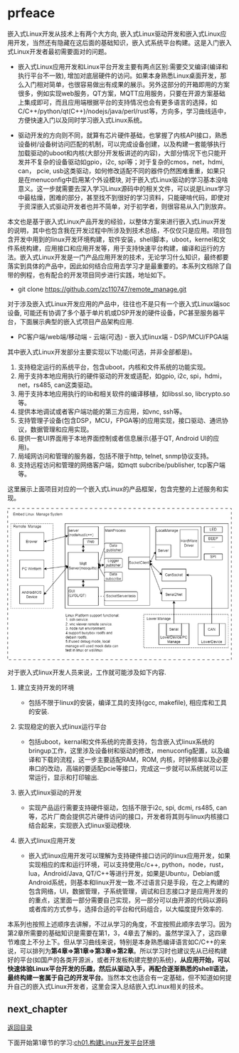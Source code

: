 # prfeace

嵌入式Linux开发从技术上有两个大方向, 嵌入式Linux驱动开发和嵌入式Linux应用开发，当然还有隐藏在这后面的基础知识，嵌入式系统平台构建。这是入门嵌入式Linux开发者最初需要面对的问题。

- 嵌入式Linux应用开发和Linux平台开发主要有两点区别:需要交叉编译(编译和执行平台不一致), 增加对底层硬件的访问。如果本身熟悉Linux桌面开发，那么入门相对简单，也很容易做出有成果的展示。另外这部分的开箱即用的方案很多，例如实现web服务，QT方案，MQTT应用服务，只要在开源方案基础上集成即可，而且应用端根据平台的支持情况也会有更多语言的选择，如C/C++/python/qt(C++)/nodejs/java/perl/rust等，方向多，学习曲线适中，方便快速入门以及同时学习嵌入式Linux系统。

- 驱动开发的方向则不同，就算有芯片硬件基础，也掌握了内核API接口，熟悉设备树/设备树访问匹配的机制，可以完成设备创建，以及构建一套能够执行加载驱动的uboot和内核(大部分开发板讲述的内容)，大部分情况下也只能开发并不复杂的设备驱动如gpio，i2c, spi等；对于复杂的cmos，net，hdmi, can， pcie, usb这类驱动，如何修改适配不同的器件仍然困难重重，如果只是在menuconfig中启用某个外设模块, 对于嵌入式Linux驱动的学习基本没啥意义。这一步就需要去深入学习Linux源码中的相关文件，可以说是Linux学习中最枯燥，困难的部分，甚至找不到很好的学习资料，只能硬啃代码，即使对于资深嵌入式驱动开发者也并不简单，对于初学者，则很容易从入门到放弃。

本文也是基于嵌入式Linux产品开发的经验，以整体方案来进行嵌入式Linux开发的说明，其中也包含我在开发过程中所涉及到技术总结，不仅仅只是应用。项目包含开发中用到的linux开发环境构建，软件安装，shell脚本，uboot，kernel和文件系统构建，应用接口和应用开发等，用于支持快速平台构建，编译和运行的方法。嵌入式Linux开发是一门产品应用开发的技术，无论学习什么知识，最终都要落实到具体的产品中，因此如何结合应用去学习才是最重要的。本系列文档除了自带的例程，也有配合的开发项目同步进行实践，地址如下。

- git clone <https://github.com/zc110747/remote_manage.git>

对于涉及嵌入式Linux开发应用的产品中，往往也不是只有一个嵌入式Linux端soc设备, 可能还有协调了多个基于单片机或DSP开发的硬件设备，PC甚至服务器平台，下面展示典型的嵌入式项目产品架构应用.

- PC客户端/web端/移动端 - 云端(可选) - 嵌入式linux端 - DSP/MCU/FPGA端

其中嵌入式Linux开发部分主要实现以下功能(可选，并非全部都是)。

1. 支持稳定运行的系统平台，包含uboot，内核和文件系统的功能实现。
2. 用于支持本地应用执行的硬件驱动的开发或适配，如gpio, i2c, spi，hdmi，net，rs485, can这类驱动。
3. 用于支持本地应用执行的lib和相关软件的编译移植，如libssl.so, libcrypto.so等。
4. 提供本地调试或者客户端功能的第三方应用，如vnc, ssh等。
5. 支持管理子设备(包含DSP，MCU，FPGA等)的应用实现，接口驱动、通讯协议，数据管理和应用实现。
6. 提供一套UI界面用于本地界面控制或者信息展示(基于QT, Android UI的应用)。
7. 局域网访问和管理的服务器，包括不限于http, telnet, snmp协议支持。
8. 支持远程访问和管理的网络客户端，如mqtt subcribe/publisher, tcp客户端等。

这里展示上面项目对应的一个嵌入式Linux的产品框架，包含完整的上述服务和实现。

![image](image/mainFrame.png)

对于嵌入式linux开发人员来说，工作就可能涉及如下内容.

1. 建立支持开发的环境

    - 包括不限于linux的安装，编译工具的支持(gcc, makefile), 相应库和工具的安装.

2. 实现稳定的嵌入式linux运行平台

    - 包括uboot，kernal和文件系统的完善支持，包含嵌入式linux系统的bringup工作，这里涉及设备树和驱动的修改，menuconfig配置，以及编译和下载的流程，这一步主要适配RAM，ROM, 内核，时钟频率以及必要串口的改动，高端的要适配pcie等接口，完成这一步就可以系统就可以正常运行，显示和打印输出.

3. 嵌入式linux驱动的开发

    - 实现产品运行需要支持硬件驱动，包括不限于i2c, spi, dcmi, rs485, can等，芯片厂商会提供芯片硬件访问的接口，开发者将其则与linux内核接口结合起来，实现嵌入式linux驱动模块.

4. 嵌入式linux应用开发

    - 嵌入式linux应用开发可以理解为支持硬件接口访问的linux应用开发，如果实现相应的库和运行环境，可以支持使用c/c++, python，node，rust，lua，Android/Java, QT/C++等进行开发，如果是Ubuntu，Debian或Android系统，则基本和linux开发一致.不过语言只是手段，在之上构建的包含网络，UI，数据管理，子系统管理，调试和日志接口才是应用开发的的重点，这里面一部分需要自己实现，另一部分可以由开源的代码以源码或者库的方式参与，选择合适的平台和代码组合，以大幅度提升效率的.

本系列也按照上述顺序去讲解，不过从学习的角度，不宜按照此顺序去学习。因为第2章所需要的基础知识是需要在第1，3，4章去了解的。虽然学深入了，这四章节难度上不分上下。但从学习曲线来说，特别是本身熟悉编译语言如C/C++的来说，可以排列为**第4章=>第1章=>第3章=>第2章**。所以学习时也建议先从已经构建好的平台(如国产的各类开源派，或者开发板构建完整的系统)，**从应用开始，可以快速体验Linux平台开发的乐趣，然后从驱动入手，再配合逐渐熟悉的shell语法，最终构建一套属于自己的开发平台**。当然本文也适合有一定基础，但不知道如何提升自己的嵌入式Linux开发者，这里会深入总结嵌入式Linux相关的技术。

## next_chapter

[返回目录](./SUMMARY.md)

下面开始第1章节的学习:[ch01.构建Linux开发平台环境](./ch01-00.platform_env_struct.md)
